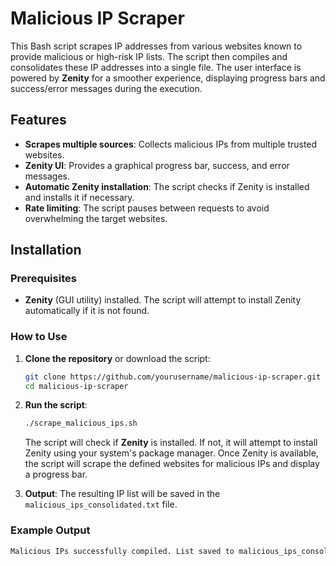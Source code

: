 # Malicious IP Scraper

This Bash script scrapes IP addresses from various websites known to provide malicious or high-risk IP lists. The script then compiles and consolidates these IP addresses into a single file. The user interface is powered by **Zenity** for a smoother experience, displaying progress bars and success/error messages during the execution.

## Features

- **Scrapes multiple sources**: Collects malicious IPs from multiple trusted websites.
- **Zenity UI**: Provides a graphical progress bar, success, and error messages.
- **Automatic Zenity installation**: The script checks if Zenity is installed and installs it if necessary.
- **Rate limiting**: The script pauses between requests to avoid overwhelming the target websites.

## Installation

### Prerequisites

- **Zenity** (GUI utility) installed. The script will attempt to install Zenity automatically if it is not found.

### How to Use

1. **Clone the repository** or download the script:
    ```bash
    git clone https://github.com/yourusername/malicious-ip-scraper.git
    cd malicious-ip-scraper
    ```

2. **Run the script**:
    ```bash
    ./scrape_malicious_ips.sh
    ```

   The script will check if **Zenity** is installed. If not, it will attempt to install Zenity using your system's package manager. Once Zenity is available, the script will scrape the defined websites for malicious IPs and display a progress bar. 

3. **Output**: The resulting IP list will be saved in the `malicious_ips_consolidated.txt` file.

### Example Output

```bash
Malicious IPs successfully compiled. List saved to malicious_ips_consolidated.txt
